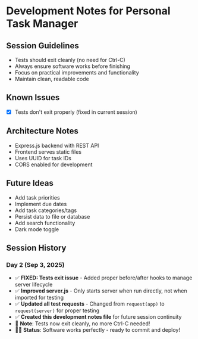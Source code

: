 # Development Notes for Personal Task Manager

## Session Guidelines
- Tests should exit cleanly (no need for Ctrl-C)
- Always ensure software works before finishing
- Focus on practical improvements and functionality
- Maintain clean, readable code

## Known Issues
- [x] Tests don't exit properly (fixed in current session)

## Architecture Notes
- Express.js backend with REST API
- Frontend serves static files
- Uses UUID for task IDs
- CORS enabled for development

## Future Ideas
- Add task priorities
- Implement due dates
- Add task categories/tags
- Persist data to file or database
- Add search functionality
- Dark mode toggle

## Session History
### Day 2 (Sep 3, 2025)
- ✅ **FIXED: Tests exit issue** - Added proper before/after hooks to manage server lifecycle
- ✅ **Improved server.js** - Only starts server when run directly, not when imported for testing
- ✅ **Updated all test requests** - Changed from `request(app)` to `request(server)` for proper testing
- ✅ **Created this development notes file** for future session continuity
- 📝 **Note**: Tests now exit cleanly, no more Ctrl-C needed!
- 🏃‍♂️ **Status**: Software works perfectly - ready to commit and deploy!
